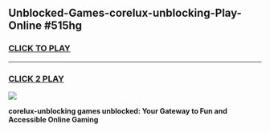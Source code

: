 
## Unblocked-Games-corelux-unblocking-Play-Online #515hg
<h3>
<a href="https://news.freeplayer.one?title=corelux-unblocking&ref=3">CLICK TO PLAY</a></h3>
<hr>

<h3>
<a href="https://news.freeplayer.one?title=corelux-unblocking&ref=3">CLICK 2 PLAY</a>
  
</h3>

<a href="https://news.freeplayer.one?title=corelux-unblocking&ref=3"><img src="https://clearcache.store/games.png"></a>


**corelux-unblocking games unblocked: Your Gateway to Fun and Accessible Online Gaming**
